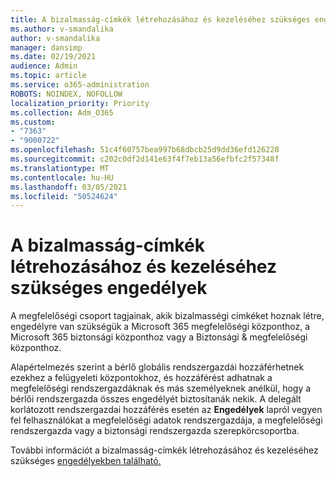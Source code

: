 ```yaml
---
title: A bizalmasság-címkék létrehozásához és kezeléséhez szükséges engedélyek
ms.author: v-smandalika
author: v-smandalika
manager: dansimp
ms.date: 02/19/2021
audience: Admin
ms.topic: article
ms.service: o365-administration
ROBOTS: NOINDEX, NOFOLLOW
localization_priority: Priority
ms.collection: Adm_O365
ms.custom:
- "7363"
- "9000722"
ms.openlocfilehash: 51c4f60757bea997b68dbcb25d9dd36efd126228
ms.sourcegitcommit: c202c0df2d141e63f4f7eb13a56efbfc2f57348f
ms.translationtype: MT
ms.contentlocale: hu-HU
ms.lasthandoff: 03/05/2021
ms.locfileid: "50524624"
---
```

# <a name="permissions-required-to-create-and-manage-sensitivity-labels"></a>A bizalmasság-címkék létrehozásához és kezeléséhez szükséges engedélyek

A megfelelőségi csoport tagjainak, akik bizalmasségi címkéket hoznak létre, engedélyre van szükségük a Microsoft 365 megfelelőségi központhoz, a Microsoft 365 biztonsági központhoz vagy a Biztonsági & megfelelőségi központhoz.

Alapértelmezés szerint a bérlő globális rendszergazdái hozzáférhetnek ezekhez a felügyeleti központokhoz, és hozzáférést adhatnak a megfelelőségi rendszergazdáknak és más személyeknek anélkül, hogy a bérlői rendszergazda összes engedélyét biztosítanák nekik. A delegált korlátozott rendszergazdai hozzáférés esetén az **Engedélyek** lapról vegyen fel felhasználókat a megfelelőségi adatok rendszergazdája, a megfelelőségi rendszergazda vagy a biztonsági rendszergazda szerepkörcsoportba.

További információt a bizalmasság-címkék létrehozásához és kezeléséhez szükséges [engedélyekben található.](https://docs.microsoft.com/microsoft-365/compliance/get-started-with-sensitivity-labels)